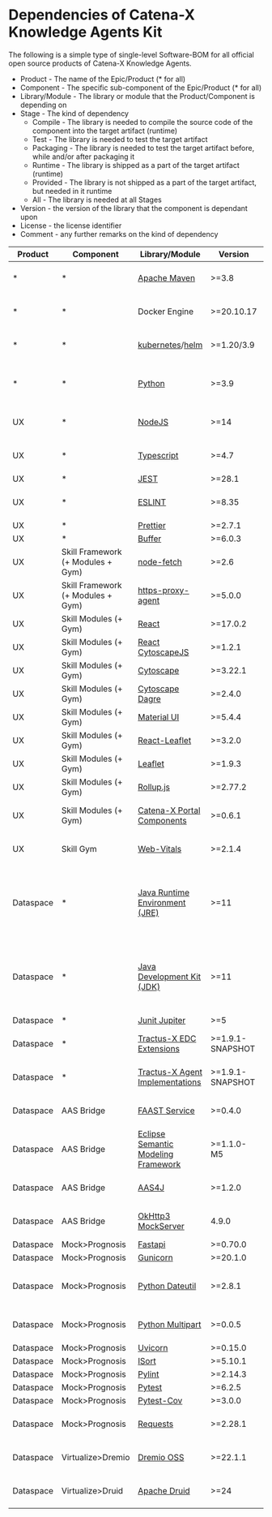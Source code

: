 # Dependencies of Catena-X Knowledge Agents Kit

The following is a simple type of single-level Software-BOM for all official open source products of Catena-X Knowledge Agents. 

* Product - The name of the Epic/Product (* for all)
* Component - The specific sub-component of the Epic/Product (* for all)
* Library/Module - The library or module that the Product/Component is depending on
* Stage - The kind of dependency 
  * Compile - The library is needed to compile the source code of the component into the target artifact (runtime)
  * Test - The library is needed to test the target artifact
  * Packaging - The library is needed to test the target artifact before, while and/or after packaging it
  * Runtime - The library is shipped as a part of the target artifact (runtime)
  * Provided - The library is not shipped as a part of the target artifact, but needed in it runtime
  * All - The library is needed at all Stages
* Version - the version of the library that the component is dependant upon
* License - the license identifier
* Comment - any further remarks on the kind of dependency

| Product | Component | Library/Module  | Version | Stage | License | Comment |
|--- | -- | --- | --- | --- | --- | ---| 
| * | * | [Apache Maven](https://maven.apache.org) | >=3.8 | Compile + Test + Packaging | Apache License 2.0 |     |
| * | * | Docker Engine | >=20.10.17 | Packaging + Provided | Apache License 2.0 |     |
| * | * | [kubernetes](https://kubernetes.io/de/)/[helm](https://helm.sh/) | >=1.20/3.9 | Provided | Apache License 2.0 |     |
| * | * | [Python](https://www.python.org/) | >=3.9 | Test + Packaging + Provided | Zero Clause BSD |     |
| UX | * | [NodeJS](https://nodejs.org/en/) | >=14 | All | MIT (Main) + Various Extensions |     |
| UX | * | [Typescript](https://www.typescriptlang.org/) | >=4.7 | Compile + Runtime | Apache License 2.0 |     |
| UX | * | [JEST](https://jestjs.io/) | >=28.1 | Test | MIT |     |
| UX | * | [ESLINT](https://eslint.org/) | >=8.35 | Compile + Test + Packaging | MIT |     |
| UX | * | [Prettier](https://github.com/prettier/prettier) | >=2.7.1 | Compile | MIT |     |
| UX | * | [Buffer](https://github.com/feross/buffer) | >=6.0.3 | Test | MIT |     |
| UX | Skill Framework (+ Modules + Gym) | [node-fetch](https://github.com/node-fetch/node-fetch) | >=2.6 | All | MIT |     |
| UX | Skill Framework (+ Modules + Gym) | [https-proxy-agent](https://github.com/TooTallNate/node-https-proxy-agent) | >=5.0.0 | All | MIT |     |
| UX | Skill Modules (+ Gym) | [React](https://reactjs.org/) | >=17.0.2 | Compile + Runtime | MIT licence |     |
| UX | Skill Modules (+ Gym) | [React CytoscapeJS](https://github.com/plotly/react-cytoscapejs) | >=1.2.1 | Compile + Runtime | BSD-2 |     |
| UX | Skill Modules (+ Gym) | [Cytoscape](https://github.com/cytoscape/cytoscape.js) | >=3.22.1 | Compile + Runtime | MIT licence |     |
| UX | Skill Modules (+ Gym) | [Cytoscape Dagre](https://github.com/cytoscape/cytoscape.js-dagre) | >=2.4.0 | Compile + Runtime | MIT licence |     |
| UX | Skill Modules (+ Gym) | [Material UI](https://mui.com/) | >=5.4.4 | All | MIT licence |     |
| UX | Skill Modules (+ Gym) | [React-Leaflet](https://github.com/PaulLeCam/react-leaflet) | >=3.2.0 | All | Hippocratic License |     |
| UX | Skill Modules (+ Gym) | [Leaflet](https://github.com/Leaflet/Leaflet) | >=1.9.3 | All | MIT |     |
| UX | Skill Modules (+ Gym) | [Rollup.js](https://rollupjs.org/) | >=2.77.2 | Compile | MIT licence |     |
| UX | Skill Modules (+ Gym) | [Catena-X Portal Components](https://github.com/catenax-ng/product-portal-frontend) | >=0.6.1 | All | Apache License 2.0 |     |
| UX | Skill Gym | [Web-Vitals](https://github.com/GoogleChrome/web-vitals) | >=2.1.4 | Compile + Runtime | Apache License 2.0 |     |
| Dataspace | * | [Java Runtime Environment (JRE)](https://de.wikipedia.org/wiki/Java-Laufzeitumgebung) | >=11 | Test + Provided | * | License (GPL, BCL, ...) depends on choosen runtime. |
| Dataspace | * | [Java Development Kit (JDK)](https://de.wikipedia.org/wiki/Java_Development_Kit) | >=11 | Compile + Packaging | * | License (GPL, BCL, ...) depends on choosen kit. |
| Dataspace | * | [Junit Jupiter](https://junit.org) | >=5 | Test | MIT |     |
| Dataspace | * | [Tractus-X EDC Extensions](https://github.com/catenax-ng/product-agents-edc) | >=1.9.1-SNAPSHOT | All | Apache License 2.0 |     |
| Dataspace | * | [Tractus-X Agent Implementations](https://github.com/catenax-ng/product-agents) | >=1.9.1-SNAPSHOT | All | Apache License 2.0 |     |
| Dataspace | AAS Bridge | [FAAST Service](https://github.com/FraunhoferIOSB/FAAAST-Service) | >=0.4.0 | All | Apache License 2.0 |
| Dataspace | AAS Bridge | [Eclipse Semantic Modeling Framework](https://github.com/eclipse-esmf/esmf-sdk) | >=1.1.0-M5 | Compile | MPL 2.0 |
| Dataspace | AAS Bridge | [AAS4J](https://github.com/eclipse-aas4j/aas4j) | >=1.2.0 | All | Apache License 2.0 |
| Dataspace | AAS Bridge | [OkHttp3 MockServer](https://github.com/square/okhttp) | 4.9.0 | Test | Apache License 2.0 |
| Dataspace | Mock>Prognosis | [Fastapi](https://fastapi.tiangolo.com/) | >=0.70.0 | All | MIT |     |
| Dataspace | Mock>Prognosis | [Gunicorn](https://gunicorn.org/) | >=20.1.0 | All | MIT |     |
| Dataspace | Mock>Prognosis | [Python Dateutil](https://github.com/dateutil/dateutil) | >=2.8.1 | All | Apache License 2.0 and BSD-3 |     |
| Dataspace | Mock>Prognosis | [Python Multipart](https://github.com/andrew-d/python-multipart) | >=0.0.5 | All | Apache License 2.0 |     |
| Dataspace | Mock>Prognosis | [Uvicorn](https://github.com/encode/uvicorn) | >=0.15.0 | All | BSD-3 |     |
| Dataspace | Mock>Prognosis | [ISort](https://github.com/pycqa/isort) | >=5.10.1 | All | MIT |     |
| Dataspace | Mock>Prognosis | [Pylint](https://github.com/PyCQA/pylint) | >=2.14.3 | Compile | GPL-2 |     |
| Dataspace | Mock>Prognosis | [Pytest](https://github.com/pytest-dev/pytest) | >=6.2.5 | Test | MIT |     |
| Dataspace | Mock>Prognosis | [Pytest-Cov](https://github.com/pytest-dev/pytest-cov) | >=3.0.0 | Test | MIT |     |
| Dataspace | Mock>Prognosis | [Requests](https://github.com/psf/requests) | >=2.28.1 | All | Apache License 2.0 |     |
| Dataspace | Virtualize>Dremio | [Dremio OSS](https://github.com/dremio/dremio-oss) | >=22.1.1 | Runtime | Apache License 2.0 |     |
| Dataspace | Virtualize>Druid | [Apache Druid](https://druid.apache.org/) | >=24 | Runtime | Apache License 2.0 |     |
